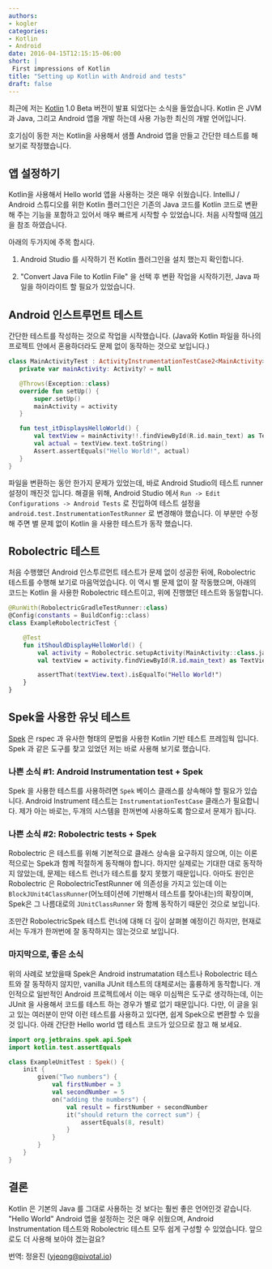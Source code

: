 ```yaml
---
authors:
- kogler
categories:
- Kotlin
- Android
date: 2016-04-15T12:15:15-06:00
short: |
 First impressions of Kotlin 
title: "Setting up Kotlin with Android and tests"
draft: false
---
```


최근에 저는 [Kotlin](https://kotlinlang.org/) 1.0 Beta 버전이 발표 되었다는 소식을 들었습니다. Kotlin 은 JVM과 Java, 그리고 Android 앱을 개발 하는데 사용 가능한 최신의 개발 언어입니다.

호기심이 동한 저는 Kotlin을 사용해서 샘플 Android 앱을 만들고 간단한 테스트를 해 보기로 작정했습니다. 


## 앱 설정하기 
Kotlin을 사용해서 Hello world 앱을 사용하는 것은 매우 쉬웠습니다. IntelliJ / Android 스튜디오를 위한 Kotlin 플러그인은 기존의 Java 코드를 Kotlin 코드로 변환해 주는 기능을 포함하고 있어서 매우 빠르게 시작할 수 있었습니다. 처음 시작할때 [여기](https://kotlinlang.org/docs/tutorials/kotlin-android.html)을 참조 하였습니다.

아래의 두가지에 주목 합시다. 

  1. Android Studio 를 시작하기 전 Kotlin 플러그인을 설치 했는지 확인합니다. 
  
  1. "Convert Java File to Kotlin File" 을 선택 후 변환 작업을 시작하기전, Java 파일을 하이라이트 할 필요가 있었습니다.
  

## Android 인스트루먼트 테스트 
간단한 테스트를 작성하는 것으로 작업을 시작했습니다. (Java와 Kotlin 파일을 하나의 프로젝트 안에서 혼용하더라도 문제 없이 동작하는 것으로 보입니다.) 
 
~~~kotlin
class MainActivityTest : ActivityInstrumentationTestCase2<MainActivity>(MainActivity::class.java) {
   private var mainActivity: Activity? = null

   @Throws(Exception::class)
   override fun setUp() {
       super.setUp()
       mainActivity = activity
   }

   fun test_itDisplaysHelloWorld() {
       val textView = mainActivity!!.findViewById(R.id.main_text) as TextView
       val actual = textView.text.toString()
       Assert.assertEquals("Hello World!", actual)
   }
}
~~~

파일을 변환하는 동안 한가지 문제가 있었는데, 바로 Android Studio의 테스트 runner 설정이 깨진것 입니다. 해결을 위해, Android Studio 에서 `Run -> Edit Configurations -> Android Tests` 로 진입하여 테스트 설정을 `android.test.InstrumentationTestRunner` 로 변경해야 했습니다. 
이 부분만 수정해 주면 별 문제 없이 Kotlin 을 사용한 테스트가 동작 했습니다. 


## Robolectric 테스트 
처음 수행했던 Android 인스투르먼트 테스트가 문제 없이 성공한 뒤에, Robolectric 테스트를 수행해 보기로 마음먹었습니다. 이 역시 별 문제 없이 잘 작동했으며, 아래의 코드는 Kotlin 을 사용한 Robolectric 테스트이고, 위에 진행했던 테스트와 동일합니다. 

~~~kotlin
@RunWith(RobolectricGradleTestRunner::class)
@Config(constants = BuildConfig::class)
class ExampleRobolectricTest {

    @Test
    fun itShouldDisplayHelloWorld() {
        val activity = Robolectric.setupActivity(MainActivity::class.java)
        val textView = activity.findViewById(R.id.main_text) as TextView

        assertThat(textView.text).isEqualTo("Hello World!")
    }
}
~~~


## Spek을 사용한 유닛 테스트 
[Spek](https://jetbrains.github.io/spek/) 은 rspec 과 유사한 형태의 문법을 사용한 Kotlin 기반 테스트 프레임웍 입니다. Spek 과 같은 도구를 찾고 있었던 저는 바로 사용해 보기로 했습니다. 
 
### 나쁜 소식 #1: Android Instrumentation test + Spek 
Spek 을 사용한 테스트를 사용하려면  `Spek` 베이스 클래스를 상속해야 할 필요가 있습니다. Android Instrument 테스트는 `InstrumentationTestCase` 클래스가 필요합니다. 제가 아는 바로는, 두개의 시스템을 한꺼번에 사용하도록 함으로서 문제가 됩니다. 

### 나쁜 소식 #2: Robolectric tests + Spek 
Robolectric 은 테스트를 위해 기본적으로 클래스 상속을 요구하지 않으며, 이는 이론 적으로는 Spek과 함께 적절하게 동작해야 합니다. 하지만 실제로는 기대한 대로 동작하지 않았는데, 문제는 테스트 런너가 테스트를 찾지 못했기 때문입니다. 아마도 원인은 
Robolectric 은 RobolectricTestRunner 에 의존성을 가지고 있는데 이는 `BlockJUnit4ClassRunner`(어노테이션에 기반해서 테스트를 찾아내는)의 확장이며, Spek은 그 나름대로의 `JUnitClassRunner` 와 함께 동작하기 때문인 것으로 보입니다. 

조만간 RobolectricSpek 테스트 런너에 대해 더 깊이 살펴볼 예정이긴 하지만, 현재로서는 두개가 한꺼번에 잘 동작하지는 않는것으로 보입니다. 

### 마지막으로, 좋은 소식 
위의 사례로 보았을때 Spek은 Android instrumatation 테스트나 Robolectric 테스트와 잘 동작하지 않지만, vanilla JUnit 테스트의 대체로서는 훌륭하게 동작합니다. 개인적으로 일반적인 Android 프로젝트에서 이는 매우 미심쩍은 도구로 생각하는데, 이는 JUnit 을 사용해서 코드를 테스트 하는 경우가 별로 없기 때문입니다. 다만, 이 글을 읽고 있는 여러분이 
만약 이런 테스트를 사용하고 있다면, 쉽게 Spek으로 변환할 수 있을것 입니다. 아래 간단한 Hello world 앱 테스트 코드가 있으므로 참고 해 보세요. 

~~~kotlin
import org.jetbrains.spek.api.Spek
import kotlin.test.assertEquals

class ExampleUnitTest : Spek() {
    init {
        given("Two numbers") {
            val firstNumber = 3
            val secondNumber = 5
            on("adding the numbers") {
                val result = firstNumber + secondNumber
                it("should return the correct sum") {
                    assertEquals(8, result)
                }
            }
        }
    }
}
~~~

## 결론 
Kotlin 은 기본의 Java 를 그대로 사용하는 것 보다는 훨씬 좋은 언어인것 같습니다. "Hello World" Android 앱을 설정하는 것은 매우 쉬웠으며, Android Instrumentation 테스트와 Robolectric 테스트 모두 쉽게 구성할 수 있었습니다. 
앞으로도 더 사용해 보아야 겠는걸요? 

번역: 정윤진 (yjeong@pivotal.io) 
